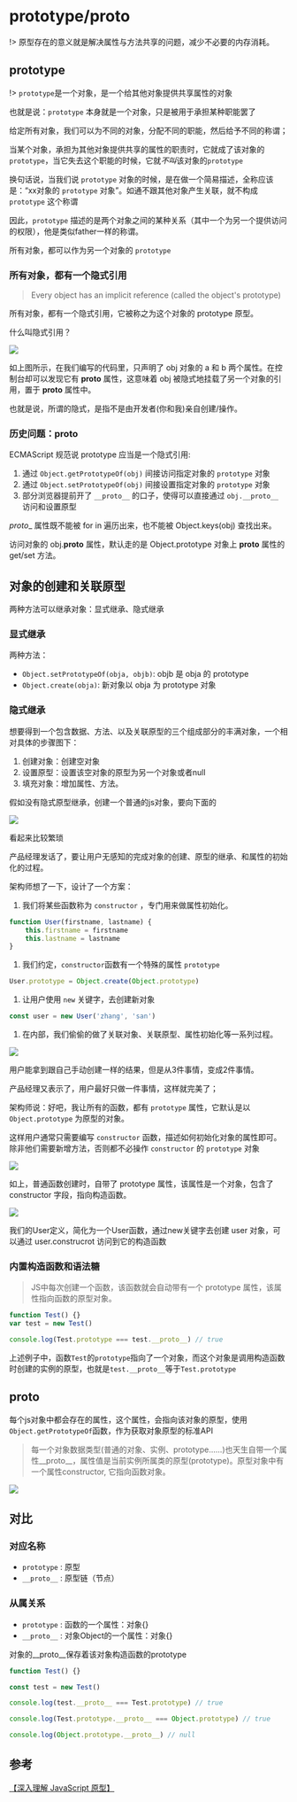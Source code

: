 # prototype/__proto__

!> 原型存在的意义就是解决属性与方法共享的问题，减少不必要的内存消耗。

## prototype

!> `prototype`是一个对象，是一个给其他对象提供共享属性的对象

也就是说：`prototype` 本身就是一个对象，只是被用于承担某种职能罢了

给定所有对象，我们可以为不同的对象，分配不同的职能，然后给予不同的称谓；

当某个对象，承担为其他对象提供共享的属性的职责时，它就成了该对象的`prototype`，当它失去这个职能的时候，它就*不叫*该对象的`prototype`

换句话说，当我们说 `prototype` 对象的时候，是在做一个简易描述，全称应该是：“xx对象的 `prototype` 对象”。如通不跟其他对象产生关联，就不构成 `prototype` 这个称谓

因此，`prototype` 描述的是两个对象之间的某种关系（其中一个为另一个提供访问的权限），他是类似father一样的称谓。

所有对象，都可以作为另一个对象的 `prototype`

### 所有对象，都有一个隐式引用

> Every object has an implicit reference (called the object's prototype)

所有对象，都有一个隐式引用，它被称之为这个对象的 prototype 原型。

什么叫隐式引用？

![](./media/__proto__.jpg)

如上图所示，在我们编写的代码里，只声明了 obj 对象的 a 和 b 两个属性。在控制台却可以发现它有 __proto__ 属性，这意味着 obj 被隐式地挂载了另一个对象的引用，置于 __proto__ 属性中。

也就是说，所谓的隐式，是指不是由开发者(你和我)亲自创建/操作。

### 历史问题：__proto__

ECMAScript 规范说 prototype 应当是一个隐式引用:

1. 通过 `Object.getPrototypeOf(obj)` 间接访问指定对象的 `prototype` 对象
1. 通过 `Object.setPrototypeOf(obj)` 间接设置指定对象的 `prototype` 对象
1. 部分浏览器提前开了 `__proto__` 的口子，使得可以直接通过 `obj.__proto__` 访问和设置原型

_proto__ 属性既不能被 for in 遍历出来，也不能被 Object.keys(obj) 查找出来。

访问对象的 obj.__proto__ 属性，默认走的是 Object.prototype 对象上 __proto__ 属性的 get/set 方法。

## 对象的创建和关联原型

两种方法可以继承对象：显式继承、隐式继承

### 显式继承

两种方法：

* `Object.setPrototypeOf(obja, objb)`: objb 是 obja 的 prototype
* `Object.create(obja)`: 新对象以 obja 为 prototype 对象

### 隐式继承

想要得到一个包含数据、方法、以及关联原型的三个组成部分的丰满对象，一个相对具体的步骤图下：

1. 创建对象：创建空对象
1. 设置原型：设置该空对象的原型为另一个对象或者null
1. 填充对象：增加属性、方法。

假如没有隐式原型继承，创建一个普通的js对象，要向下面的

![](./media/create_obj.jpg)

看起来比较繁琐

产品经理发话了，要让用户无感知的完成对象的创建、原型的继承、和属性的初始化的过程。

架构师想了一下，设计了一个方案：

1. 我们将某些函数称为 `constructor` ，专门用来做属性初始化。
``` javascript
function User(firstname, lastname) {
    this.firstname = firstname
    this.lastname = lastname
}
```
1. 我们约定，`constructor`函数有一个特殊的属性 `prototype`
``` javascript
User.prototype = Object.create(Object.prototype)
```
1. 让用户使用 `new` 关键字，去创建新对象
``` javascript
const user = new User('zhang', 'san')
```
1. 在内部，我们偷偷的做了关联对象、关联原型、属性初始化等一系列过程。

![](./media/create_obj2.jpg)

用户能拿到跟自己手动创建一样的结果，但是从3件事情，变成2件事情。

产品经理又表示了，用户最好只做一件事情，这样就完美了；

架构师说：好吧，我让所有的函数，都有 `prototype` 属性，它默认是以 `Object.prototype` 为原型的对象。

这样用户通常只需要编写 `constructor` 函数，描述如何初始化对象的属性即可。除非他们需要新增方法，否则都不必操作 `constructor` 的 `prototype` 对象

![](./media/create_obj3.jpg)

如上，普通函数创建时，自带了 prototype 属性，该属性是一个对象，包含了 constructor 字段，指向构造函数。

![](./media/create_obj4.jpg)

我们的User定义，简化为一个User函数，通过new关键字去创建 user 对象，可以通过 user.construcrot 访问到它的构造函数

### 内置构造函数和语法糖







> JS中每次创建一个函数，该函数就会自动带有一个 prototype 属性，该属性指向函数的原型对象。

``` javascript
function Test() {}
var test = new Test()

console.log(Test.prototype === test.__proto__) // true
```
上述例子中，函数`Test`的`prototype`指向了一个对象，而这个对象是调用构造函数时创建的实例的原型，也就是`test.__proto__`等于`Test.prototype`

## __proto__

每个js对象中都会存在的属性，这个属性，会指向该对象的原型，使用  `Object.getPrototypeOf`函数，作为获取对象原型的标准API

> 每一个对象数据类型(普通的对象、实例、prototype......)也天生自带一个属性__proto__，属性值是当前实例所属类的原型(prototype)。原型对象中有一个属性constructor, 它指向函数对象。

![](./media/prototype.webp)

## 对比

### 对应名称

* `prototype` : 原型
* `__proto__` : 原型链（节点）

### 从属关系

* `prototype` : 函数的一个属性：对象{}
* `__proto__` : 对象Object的一个属性：对象{}

对象的__proto__保存着该对象构造函数的prototype
``` javascript
function Test() {}

const test = new Test()

console.log(test.__proto__ === Test.prototype) // true

console.log(Test.prototype.__proto__ === Object.prototype) // true

console.log(Object.prototype.__proto__) // null

```

## 参考

[【深入理解 JavaScript 原型】](https://zhuanlan.zhihu.com/p/87667349)
